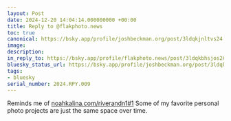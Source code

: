 ```yaml
---
layout: Post
date: 2024-12-20 14:04:14.000000000 +00:00
title: Reply to @flakphoto.news
toc: true
canonical: https://bsky.app/profile/joshbeckman.org/post/3ldqkjnltvs24
image:
description:
in_reply_to: https://bsky.app/profile/flakphoto.news/post/3ldqkbhsjos26
bluesky_status_url: https://bsky.app/profile/joshbeckman.org/post/3ldqkjnltvs24
tags:
- bluesky
serial_number: 2024.RPY.009
---
```

Reminds me of [noahkalina.com/riverandn1#1](https://noahkalina.com/riverandn1#1) Some of my favorite personal photo projects are just the same space over time.

